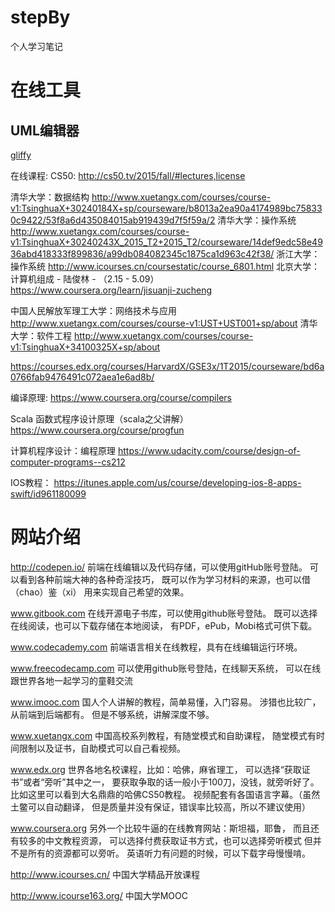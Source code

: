 # stepBy
个人学习笔记



# 在线工具

## UML编辑器
[gliffy](https://www.gliffy.com)


在线课程:
CS50:
http://cs50.tv/2015/fall/#lectures,license

清华大学：数据结构
http://www.xuetangx.com/courses/course-v1:TsinghuaX+30240184X+sp/courseware/b8013a2ea90a4174989bc758330c9422/53f8a6d435084015ab919439d7f5f59a/2
清华大学：操作系统
http://www.xuetangx.com/courses/course-v1:TsinghuaX+30240243X_2015_T2+2015_T2/courseware/14def9edc58e4936abd418333f899836/a99db084082345c1875ca1d963c42f38/
浙江大学：操作系统
http://www.icourses.cn/coursestatic/course_6801.html
北京大学：计算机组成 - 陆俊林 - （2.15 - 5.09）
https://www.coursera.org/learn/jisuanji-zucheng



中国人民解放军理工大学：网络技术与应用
http://www.xuetangx.com/courses/course-v1:UST+UST001+sp/about
清华大学：软件工程
http://www.xuetangx.com/courses/course-v1:TsinghuaX+34100325X+sp/about

https://courses.edx.org/courses/HarvardX/GSE3x/1T2015/courseware/bd6a0766fab9476491c072aea1e6ad8b/

编译原理:
https://www.coursera.org/course/compilers

Scala 函数式程序设计原理（scala之父讲解）
https://www.coursera.org/course/progfun

计算机程序设计：编程原理
https://www.udacity.com/course/design-of-computer-programs--cs212

IOS教程：
https://itunes.apple.com/us/course/developing-ios-8-apps-swift/id961180099







# 网站介绍

http://codepen.io/
前端在线编辑以及代码存储，可以使用gitHub账号登陆。
可以看到各种前端大神的各种奇淫技巧，
既可以作为学习材料的来源，也可以借（chao）鉴（xi）
用来实现自己希望的效果。

www.gitbook.com
在线开源电子书库，可以使用github账号登陆。
既可以选择在线阅读，也可以下载存储在本地阅读，
有PDF，ePub，Mobi格式可供下载。

www.codecademy.com
前端语言相关在线教程，具有在线编辑运行环境。

www.freecodecamp.com
可以使用github账号登陆，在线聊天系统，
可以在线跟世界各地一起学习的童鞋交流

www.imooc.com
国人个人讲解的教程，简单易懂，入门容易。
涉猎也比较广，从前端到后端都有。
但是不够系统，讲解深度不够。

www.xuetangx.com
中国高校系列教程，有随堂模式和自助课程，
随堂模式有时间限制以及证书，自助模式可以自己看视频。

www.edx.org
世界各地名校课程，比如：哈佛，麻省理工，
可以选择“获取证书”或者“旁听”其中之一，
要获取争取的话一般小于100刀，没钱，就旁听好了。
比如这里可以看到大名鼎鼎的哈佛CS50教程。
视频配套有各国语言字幕。（虽然土鳖可以自动翻译，
但是质量并没有保证，错误率比较高，所以不建议使用）

www.coursera.org
另外一个比较牛逼的在线教育网站：斯坦福，耶鲁，
而且还有较多的中文教程资源，
可以选择付费获取证书方式，也可以选择旁听模式
但并不是所有的资源都可以旁听。
英语听力有问题的时候，可以下载字母慢慢啃。


http://www.icourses.cn/
中国大学精品开放课程

http://www.icourse163.org/
中国大学MOOC





